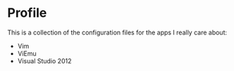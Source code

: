 Profile
=======

This is a collection of the configuration files for the apps I really care about:

* Vim
* ViEmu
* Visual Studio 2012
